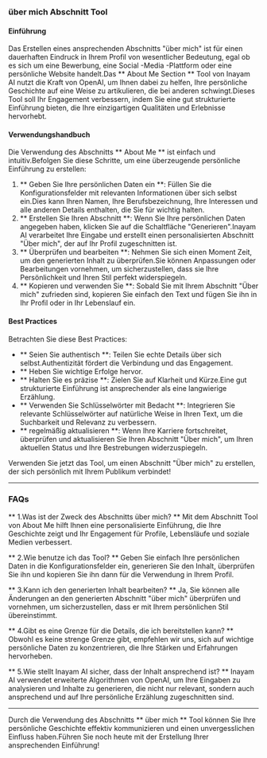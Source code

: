 ### über mich Abschnitt Tool

#### Einführung
Das Erstellen eines ansprechenden Abschnitts "über mich" ist für einen dauerhaften Eindruck in Ihrem Profil von wesentlicher Bedeutung, egal ob es sich um eine Bewerbung, eine Social -Media -Plattform oder eine persönliche Website handelt.Das ** About Me Section ** Tool von Inayam AI nutzt die Kraft von OpenAI, um Ihnen dabei zu helfen, Ihre persönliche Geschichte auf eine Weise zu artikulieren, die bei anderen schwingt.Dieses Tool soll Ihr Engagement verbessern, indem Sie eine gut strukturierte Einführung bieten, die Ihre einzigartigen Qualitäten und Erlebnisse hervorhebt.

#### Verwendungshandbuch
Die Verwendung des Abschnitts ** About Me ** ist einfach und intuitiv.Befolgen Sie diese Schritte, um eine überzeugende persönliche Einführung zu erstellen:

1. ** Geben Sie Ihre persönlichen Daten ein **: Füllen Sie die Konfigurationsfelder mit relevanten Informationen über sich selbst ein.Dies kann Ihren Namen, Ihre Berufsbezeichnung, Ihre Interessen und alle anderen Details enthalten, die Sie für wichtig halten.
2. ** Erstellen Sie Ihren Abschnitt **: Wenn Sie Ihre persönlichen Daten angegeben haben, klicken Sie auf die Schaltfläche "Generieren".Inayam AI verarbeitet Ihre Eingabe und erstellt einen personalisierten Abschnitt "Über mich", der auf Ihr Profil zugeschnitten ist.
3. ** Überprüfen und bearbeiten **: Nehmen Sie sich einen Moment Zeit, um den generierten Inhalt zu überprüfen.Sie können Anpassungen oder Bearbeitungen vornehmen, um sicherzustellen, dass sie Ihre Persönlichkeit und Ihren Stil perfekt widerspiegeln.
4. ** Kopieren und verwenden Sie **: Sobald Sie mit Ihrem Abschnitt "Über mich" zufrieden sind, kopieren Sie einfach den Text und fügen Sie ihn in Ihr Profil oder in Ihr Lebenslauf ein.

#### Best Practices
Betrachten Sie diese Best Practices:

- ** Seien Sie authentisch **: Teilen Sie echte Details über sich selbst.Authentizität fördert die Verbindung und das Engagement.
- ** Heben Sie wichtige Erfolge hervor.
- ** Halten Sie es präzise **: Zielen Sie auf Klarheit und Kürze.Eine gut strukturierte Einführung ist ansprechender als eine langwierige Erzählung.
- ** Verwenden Sie Schlüsselwörter mit Bedacht **: Integrieren Sie relevante Schlüsselwörter auf natürliche Weise in Ihren Text, um die Suchbarkeit und Relevanz zu verbessern.
- ** regelmäßig aktualisieren **: Wenn Ihre Karriere fortschreitet, überprüfen und aktualisieren Sie Ihren Abschnitt "Über mich", um Ihren aktuellen Status und Ihre Bestrebungen widerzuspiegeln.

Verwenden Sie jetzt das Tool, um einen Abschnitt "Über mich" zu erstellen, der sich persönlich mit Ihrem Publikum verbindet!

---

### FAQs

** 1.Was ist der Zweck des Abschnitts über mich? **
Mit dem Abschnitt Tool von About Me hilft Ihnen eine personalisierte Einführung, die Ihre Geschichte zeigt und Ihr Engagement für Profile, Lebensläufe und soziale Medien verbessert.

** 2.Wie benutze ich das Tool? **
Geben Sie einfach Ihre persönlichen Daten in die Konfigurationsfelder ein, generieren Sie den Inhalt, überprüfen Sie ihn und kopieren Sie ihn dann für die Verwendung in Ihrem Profil.

** 3.Kann ich den generierten Inhalt bearbeiten? **
Ja, Sie können alle Änderungen an den generierten Abschnitt "über mich" überprüfen und vornehmen, um sicherzustellen, dass er mit Ihrem persönlichen Stil übereinstimmt.

** 4.Gibt es eine Grenze für die Details, die ich bereitstellen kann? **
Obwohl es keine strenge Grenze gibt, empfehlen wir uns, sich auf wichtige persönliche Daten zu konzentrieren, die Ihre Stärken und Erfahrungen hervorheben.

** 5.Wie stellt Inayam AI sicher, dass der Inhalt ansprechend ist? **
Inayam AI verwendet erweiterte Algorithmen von OpenAI, um Ihre Eingaben zu analysieren und Inhalte zu generieren, die nicht nur relevant, sondern auch ansprechend und auf Ihre persönliche Erzählung zugeschnitten sind.

---

Durch die Verwendung des Abschnitts ** über mich ** Tool können Sie Ihre persönliche Geschichte effektiv kommunizieren und einen unvergesslichen Einfluss haben.Führen Sie noch heute mit der Erstellung Ihrer ansprechenden Einführung!
